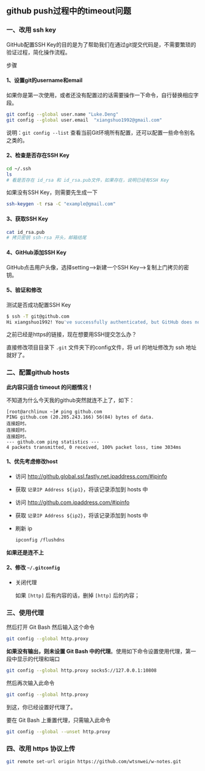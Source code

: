 ## github push过程中的timeout问题

### 一、改用 ssh key

GitHub配置SSH Key的目的是为了帮助我们在通过git提交代码是，不需要繁琐的验证过程，简化操作流程。

步骤

#### 1、设置git的username和email

如果你是第一次使用，或者还没有配置过的话需要操作一下命令，自行替换相应字段。

```bash
git config --global user.name "Luke.Deng"
git config --global user.email  "xiangshuo1992@gmail.com"
```

说明：`git config --list` 查看当前Git环境所有配置，还可以配置一些命令别名之类的。

#### 2、检查是否存在SSH Key

```bash
cd ~/.ssh
ls
# 看是否存在 id_rsa 和 id_rsa.pub文件，如果存在，说明已经有SSH Key
```

如果没有SSH Key，则需要先生成一下

```bash
ssh-keygen -t rsa -C "example@gmail.com"
```

#### 3、获取SSH Key

```bash
cat id_rsa.pub
# 拷贝密钥 ssh-rsa 开头，邮箱结尾
```

#### 4、GitHub添加SSH Key

GitHub点击用户头像，选择setting-->新建一个SSH Key-->复制上门拷贝的密钥。

#### 5、验证和修改

测试是否成功配置SSH Key

```bash
$ ssh -T git@github.com
Hi xiangshuo1992! You've successfully authenticated, but GitHub does not provide shell access.
```

之前已经是https的链接，现在想要用SSH提交怎么办？

直接修改项目目录下 `.git` 文件夹下的config文件，将 url 的地址修改为 ssh 地址就好了。

### 二、配置github hosts

**此内容只适合 timeout 的问题情况！**

不知道为什么今天我的github突然就连不上了，如下：

```
[root@archlinux ~]# ping github.com
PING github.com (20.205.243.166) 56(84) bytes of data.
连接超时。
连接超时。
连接超时。
--- github.com ping statistics ---
4 packets transmitted, 0 received, 100% packet loss, time 3034ms
```

#### 1、优先考虑修改host

- 访问 http://github.global.ssl.fastly.net.ipaddress.com/#ipinfo

- 获取 `记录IP Address ${ip1}`，将该记录添加到 hosts 中

- 访问 http://github.com.ipaddress.com/#ipinfo

- 获取 `记录IP Address ${ip2}`，将该记录添加到 hosts 中

- 刷新 ip
  
    ```bash
    ipconfig /flushdns
    ```

**如果还是连不上**

#### 2、修改 `~/.gitconfig`

* 关闭代理
  
    如果 `[http]` 后有内容的话，删掉 `[http]` 后的内容；

### 三、使用代理

然后打开 Git Bash 然后输入这个命令 

```bash
git config --global http.proxy 
```

**如果没有输出，则未设置 Git Bash 中的代理**。使用如下命令设置使用代理，第一段中显示的代理和端口 

```bash
git config --global http.proxy socks5://127.0.0.1:10808
```

然后再次输入此命令 

```bash
git config --global http.proxy 
```

到这，你已经设置好代理了。 

要在 Git Bash 上重置代理，只需输入此命令 

```bash
git config --global --unset http.proxy 
```



### 四、改用 https 协议上传

```bash
git remote set-url origin https://github.com/wtsnwei/w-notes.git
```


